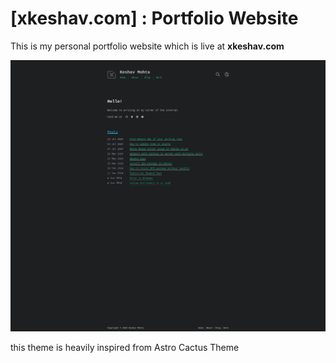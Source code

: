 # [xkeshav.com] : Portfolio Website

This is my personal portfolio website which is live at **xkeshav.com**

![xkeshav.com Home page](public/website.png)

this theme is heavily inspired from Astro Cactus Theme
